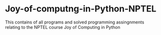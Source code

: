 # Joy-of-computng-in-Python-NPTEL
This contains of all programs and solved programming assingnments relating to the NPTEL course Joy of Computing in Python
